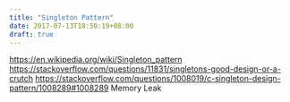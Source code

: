 ```yaml
---
title: "Singleton Pattern"
date: 2017-07-13T18:50:19+08:00
draft: true
---
```



https://en.wikipedia.org/wiki/Singleton_pattern
https://stackoverflow.com/questions/11831/singletons-good-design-or-a-crutch
https://stackoverflow.com/questions/1008019/c-singleton-design-pattern/1008289#1008289
Memory Leak
